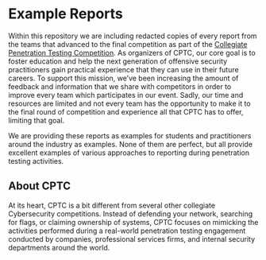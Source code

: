 # Example Reports

Within this repository we are including redacted copies of every report from the teams that advanced to the final competition as part of the [Collegiate Penetration Testing Competition](http://nationalcptc.org). As organizers of CPTC, our core goal is to foster education and help the next generation of offensive security practitioners gain practical experience that they can use in their future careers.  To support this mission, we’ve been increasing the amount of feedback and information that we share with competitors in order to improve every team which participates in our event.  Sadly, our time and resources are limited and not every team has the opportunity to make it to the final round of competition and experience all that CPTC has to offer, limiting that goal. 

We are providing these reports as examples for students and practitioners around the industry as examples.  None of them are perfect, but all provide excellent examples of various approaches to reporting during penetration testing activities. 

## About CPTC
At its heart, CPTC is a bit different from several other collegiate  Cybersecurity competitions.  Instead of defending your network,  searching for flags, or claiming ownership of systems, CPTC focuses on mimicking the activities performed during a real-world penetration testing engagement conducted by companies, professional services firms,  and internal security departments around the world.
